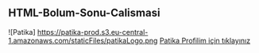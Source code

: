 ## HTML-Bolum-Sonu-Calismasi
![Patika] https://patika-prod.s3.eu-central-1.amazonaws.com/staticFiles/patikaLogo.png
[Patika Profilim için tıklayınız](https://app.patika.dev/burakayd)
